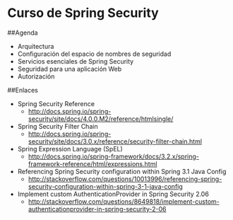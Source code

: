 Curso de Spring Security
========================

##Agenda

- Arquitectura
- Configuración del espacio de nombres de seguridad
- Servicios esenciales de Spring Security
- Seguridad para una aplicación Web
- Autorización

##Enlaces 

- Spring Security Reference
	- http://docs.spring.io/spring-security/site/docs/4.0.0.M2/reference/htmlsingle/
- Spring Security Filter Chain
	- http://docs.spring.io/spring-security/site/docs/3.0.x/reference/security-filter-chain.html
- Spring Expression Language (SpEL)
	- http://docs.spring.io/spring-framework/docs/3.2.x/spring-framework-reference/html/expressions.html
- Referencing Spring Security configuration within Spring 3.1 Java Config
	- http://stackoverflow.com/questions/10013996/referencing-spring-security-configuration-within-spring-3-1-java-config
- Implement custom AuthenticationProvider in Spring Security 2.06
	- http://stackoverflow.com/questions/8649818/implement-custom-authenticationprovider-in-spring-security-2-06
